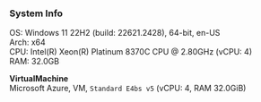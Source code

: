 ### System Info
OS: Windows 11 22H2 (build: 22621.2428), 64-bit, en-US  
Arch: x64  
CPU: Intel(R) Xeon(R) Platinum 8370C CPU @ 2.80GHz (vCPU: 4)  
RAM: 32.0GB  
  
**VirtualMachine**  
Microsoft Azure, VM, `Standard E4bs v5` (vCPU: 4, RAM 32.0GiB)    
